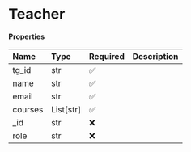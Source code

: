 # Teacher

**Properties**

| Name    | Type      | Required | Description |
| :------ | :-------- | :------- | :---------- |
| tg_id   | str       | ✅       |             |
| name    | str       | ✅       |             |
| email   | str       | ✅       |             |
| courses | List[str] | ✅       |             |
| \_id    | str       | ❌       |             |
| role    | str       | ❌       |             |

<!-- This file was generated by liblab | https://liblab.com/ -->
